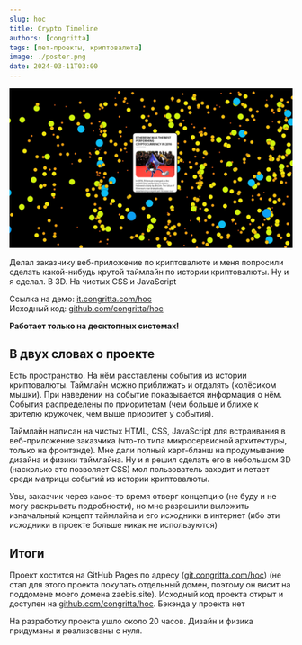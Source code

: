 ```yaml
---
slug: hoc
title: Crypto Timeline
authors: [congritta]
tags: [пет-проекты, криптовалюта]
image: ./poster.png
date: 2024-03-11T03:00
---
```


![](./poster.png)

Делал заказчику веб-приложение по криптовалюте и меня попросили сделать какой-нибудь крутой таймлайн по истории
криптовалюты. Ну и я сделал. В 3D. На чистых CSS и JavaScript

<!--truncate-->

Ссылка на демо: [it.congritta.com/hoc](https://git.congritta.com/hoc/) <br />
Исходный код: [github.com/congritta/hoc](https://github.com/congritta/hoc)

__Работает только на десктопных системах!__

## В двух словах о проекте

Есть пространство. На нём расставлены события из истории криптовалюты. Таймлайн можно приближать и отдалять
(колёсиком мышки). При наведении на событие показывается информация о нём. События распределены по приоритетам (чем
больше и ближе к зрителю кружочек, чем выше приоритет у события).

Таймлайн написан на чистых HTML, CSS, JavaScript для встраивания в веб-приложение заказчика (что-то типа
микросервисной архитектуры, только на фронтэнде). Мне дали полный карт-бланш на продумывание дизайна и физики
таймлайна. Ну и я решил сделать его в небольшом 3D (насколько это позволяет CSS) мол пользователь заходит и летает
среди матрицы событий из истории криптовалюты.

Увы, заказчик через какое-то время отверг концепцию (не буду и не могу раскрывать подробности), но мне разрешили
выложить изначальный концепт таймлайна и его исходники в интернет (ибо эти исходники в проекте больше никак не
используются)

## Итоги

Проект хостится на GitHub Pages по адресу ([git.congritta.com/hoc](https://git.congritta.com/hoc/)) (не стал для этого
проекта
покупать отдельный домен, поэтому он висит на поддомене моего домена zaebis.site). Исходный код проекта открыт и
доступен на [github.com/congritta/hoc](https://github.com/congritta/hoc). Бэкэнда у проекта нет

На разработку проекта ушло около 20 часов. Дизайн и физика придуманы и реализованы с нуля.
